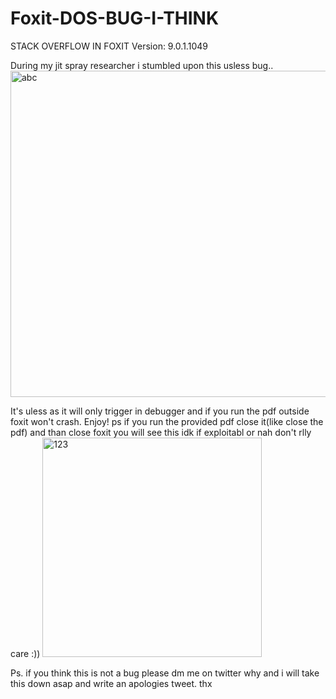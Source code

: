 # Foxit-DOS-BUG-I-THINK
STACK OVERFLOW IN FOXIT Version:  9.0.1.1049

During my jit spray researcher i stumbled upon this usless bug..<img width="522" alt="abc" src="https://user-images.githubusercontent.com/25670930/213843840-40ead7f0-9c81-4340-92a3-c60eb0ac0534.PNG">

It's uless as it will only trigger in debugger and if you run the pdf outside foxit won't crash. Enjoy!
ps if you run the provided pdf close it(like close the pdf) and than close foxit you will see this idk if exploitabl or nah don't rlly care :))
<img width="351" alt="123" src="https://user-images.githubusercontent.com/25670930/213846195-b220d0df-673f-49e9-8361-291fe90b426e.PNG">

Ps. if you think this is not a bug please dm me on twitter why and i will take this down asap and write an apologies tweet. thx
